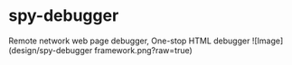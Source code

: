 # spy-debugger
Remote network  web page debugger, One-stop HTML debugger
![Image](design/spy-debugger framework.png?raw=true)
